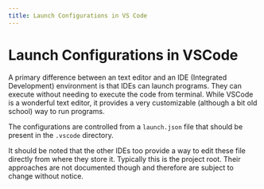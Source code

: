 ```yaml
---
title: Launch Configurations in VS Code
---
```


# Launch Configurations in VSCode

A primary difference between an text editor and an IDE (Integrated Development)
environment is that IDEs can launch programs. They can execute without
needing to execute the code from terminal. While VSCode is a wonderful
text editor, it provides a very customizable (although a bit old school) way to
run programs.

The configurations are controlled from a `launch.json` file that should be
present in the `.vscode` directory.

<section class="notes">

It should be noted that the other IDEs too provide a way to edit these file
directly from where they store it. Typically this is the project root.
Their approaches are not documented though and therefore are subject to change
without notice.

</div>